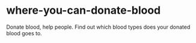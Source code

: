 # where-you-can-donate-blood
 Donate blood, help people. Find out which blood types does your donated blood goes to. 
